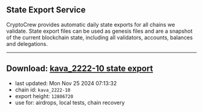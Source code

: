 ## State Export Service
CryptoCrew provides automatic daily state exports for all chains we validate. State export files can be used as genesis files and are a snapshot of the current blockchain state, including all validators, accounts, balances and delegations.

---
**Download: [kava_2222-10 state export](https://dl-eu2.ccvalidators.com/SERVICE/kava/kava_2222-10_export_12806720.json)**
---

- last updated: Mon Nov 25 2024 07:13:32
- chain id: `kava_2222-10`
- export height: `12806720`
- use for: airdrops, local tests, chain recovery
